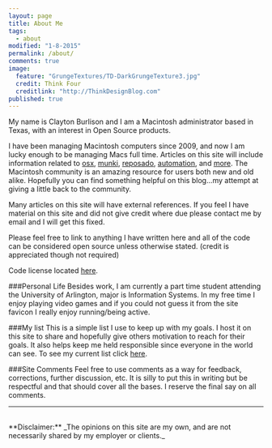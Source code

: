 ```yaml
---
layout: page
title: About Me
tags: 
  - about
modified: "1-8-2015"
permalink: /about/
comments: true
image: 
  feature: "GrungeTextures/TD-DarkGrungeTexture3.jpg"
  credit: Think Four
  creditlink: "http://ThinkDesignBlog.com"
published: true
---
```


My name is Clayton Burlison and I am a Macintosh administrator based in Texas, with an interest in Open Source products.  

I have been managing Macintosh computers since 2009, and now I am lucky enough to be managing Macs full time. Articles on this site will include information related to [osx](/categories/osx/), [munki](/categories/munki/), [reposado](/categories/reposado/), [automation](/categories/automation/), and [more](/categories/). The Macintosh community is an amazing resource for users both new and old alike. Hopefully you can find something helpful on this blog...my attempt at giving a little back to the community.  

Many articles on this site will have external references. If you feel I have material on this site and did not give credit where due please contact me by email and I will get this fixed.  

Please feel free to link to anything I have written here and all of the code can be considered open source unless otherwise stated. (credit is appreciated though not required)  

Code license located [here](/docs/license.txt).

###Personal Life
Besides work, I am currently a part time student attending the University of Arlington, major is Information Systems. In my free time I enjoy playing video games and if you could not guess it from the site favicon I really enjoy running/being active. 


###My list
This is a simple list I use to keep up with my goals. I host it on this site to share and hopefully give others motivation to reach for their goals. It also helps keep me held responsible since everyone in the world can see. To see my current list click [here](/about/my-list/).

###Site Comments
Feel free to use comments as a way for feedback, corrections, further discussion, etc. It is silly to put this in writing but be respectful and that should cover all the bases. I reserve the final say on all comments.  


---

<br>
**Disclaimer:** _The opinions on this site are my own, and are not necessarily shared by my employer or clients._